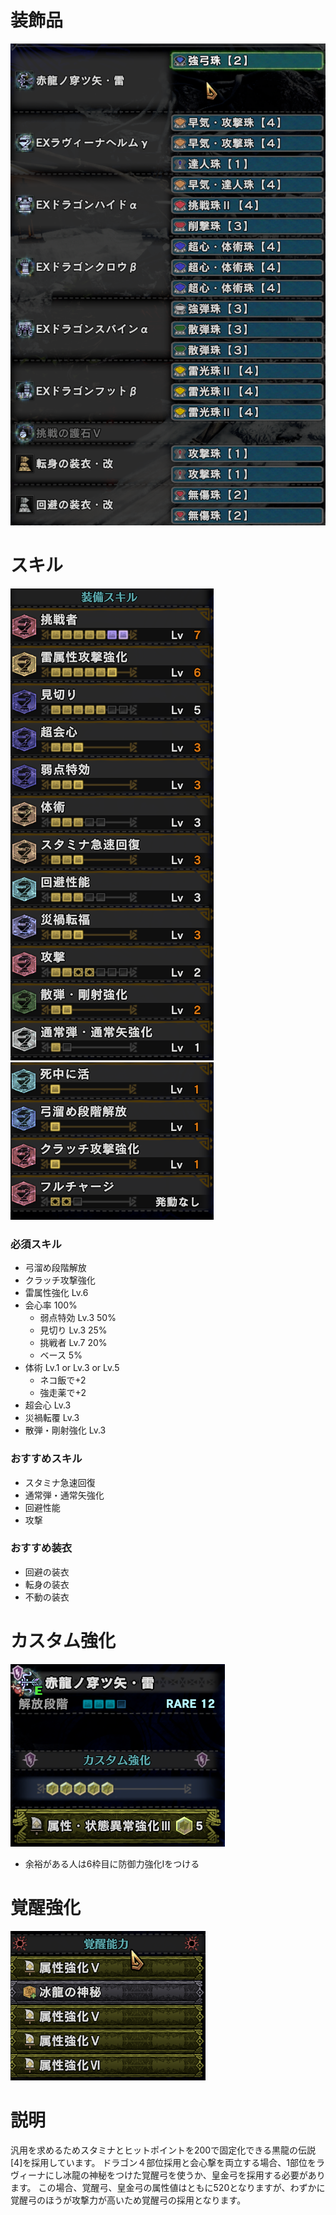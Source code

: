 # 装飾品
!["画像が読み込まれてないよ"](/images/14_1_3_jewels.png)


# スキル
!["画像が読み込まれてないよ"](/images/14_1_3_skills_1.png) !["画像が読み込まれてないよ"](/images/14_1_3_skills_2.png)
### 必須スキル
- 弓溜め段階解放
- クラッチ攻撃強化
- 雷属性強化 Lv.6
- 会心率 100%
  - 弱点特効 Lv.3 50%
  - 見切り Lv.3 25%
  - 挑戦者 Lv.7 20%
  - ベース 5%
- 体術 Lv.1 or Lv.3 or Lv.5
  - ネコ飯で+2
  - 強走薬で+2
- 超会心 Lv.3
- 災禍転覆 Lv.3
- 散弾・剛射強化 Lv.3

### おすすめスキル
- スタミナ急速回復
- 通常弾・通常矢強化
- 回避性能
- 攻撃

### おすすめ装衣
- 回避の装衣
- 転身の装衣
- 不動の装衣


# カスタム強化
!["画像が読み込まれてないよ"](/images/14_1_3_augmentations.png)

- 余裕がある人は6枠目に防御力強化Ⅰをつける


# 覚醒強化
!["画像が読み込まれてないよ"](/images/14_1_3_awakened_abilities.png)


# 説明
汎用を求めるためスタミナとヒットポイントを200で固定化できる黒龍の伝説[4]を採用しています。
ドラゴン４部位採用と会心撃を両立する場合、1部位をラヴィーナにし冰龍の神秘をつけた覚醒弓を使うか、皇金弓を採用する必要があります。
この場合、覚醒弓、皇金弓の属性値はともに520となりますが、わずかに覚醒弓のほうが攻撃力が高いため覚醒弓の採用となります。

